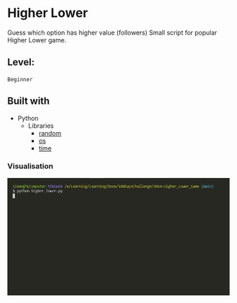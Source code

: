 # Higher Lower

Guess which option has higher value (followers)
Small script for popular Higher Lower game.

## Level:
    Beginner

## Built with
* Python
    - Libraries
        - [random](https://docs.python.org/3/library/random.html)
        - [os](https://docs.python.org/3/library/os.html)
        - [time](https://docs.python.org/3/library/time.html)

### Visualisation

![](visualisation.gif)
